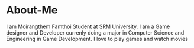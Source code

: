 # About-Me
I am Moirangthem Famthoi Student at SRM University.
I am a Game designer and Developer currenly doing a major in Computer Science and Engineering in Game Development.
I love to play games and watch movies
